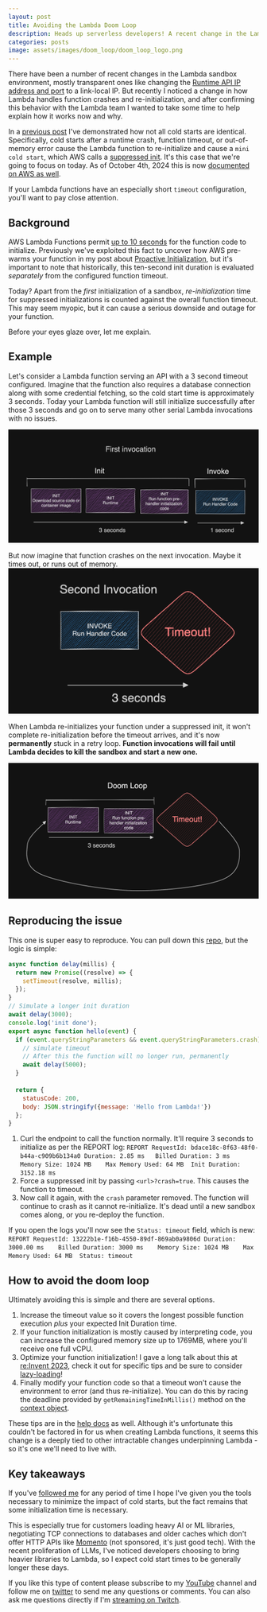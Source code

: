 ```yaml
---
layout: post
title: Avoiding the Lambda Doom Loop 
description: Heads up serverless developers! A recent change in the Lambda sandbox environment changes how timeouts are handled, potentially causing your function to ender a permanent doom loop. This post will explain the change, how to spot it, and how to avoid the doom loop.
categories: posts
image: assets/images/doom_loop/doom_loop_logo.png
---
```


There have been a number of recent changes in the Lambda sandbox environment, mostly transparent ones like changing the [Runtime API IP address and port](https://x.com/astuyve/status/1825676633673769334) to a link-local IP. But recently I noticed a change in how Lambda handles function crashes and re-initialization, and after confirming this behavior with the Lambda team I wanted to take some time to help explain how it works now and why.

In a [previous post](https://aaronstuyvenberg.com/posts/ice-cold-starts) I've demonstrated how not all cold starts are identical. Specifically, cold starts after a runtime crash, function timeout, or out-of-memory error cause the Lambda function to re-initialize and cause a `mini cold start`, which AWS calls a [suppressed init](https://docs.aws.amazon.com/lambda/latest/dg/lambda-runtime-environment.html#runtimes-lifecycle-invoke-with-errors). It's this case that we're going to focus on today. As of October 4th, 2024 this is now [documented on AWS as well](https://docs.aws.amazon.com/lambda/latest/dg/troubleshooting-invocation.html#troubleshooting-timeouts).

If your Lambda functions have an especially short `timeout` configuration, you'll want to pay close attention.

## Background
AWS Lambda Functions permit [up to 10 seconds](https://docs.aws.amazon.com/lambda/latest/dg/lambda-runtime-environment.html) for the function code to initialize. Previously we've exploited this fact to uncover how AWS pre-warms your function in my post about [Proactive Initialization](https://aaronstuyvenberg.com/posts/understanding-proactive-initialization), but it's important to note that historically, this ten-second init duration is evaluated *separately* from the configured function timeout.

Today? Apart from the _first_ initialization of a sandbox, *re-initialization* time for suppressed initializations is counted against the overall function timeout. This may seem myopic, but it can cause a serious downside and outage for your function.

Before your eyes glaze over, let me explain.

## Example
Let's consider a Lambda function serving an API with a 3 second timeout configured. Imagine that the function also requires a database connection along with some credential fetching, so the cold start time is approximately 3 seconds. Today your Lambda function will still initialize successfully after those 3 seconds and go on to serve many other serial Lambda invocations with no issues.

<span class="image half"><a href="/assets/images/doom_loop/doom_loop_init.png" target="_blank"><img src="/assets/images/doom_loop/doom_loop_init.png" alt="Part one - a normal initialization"></a></span>

But now imagine that function crashes on the next invocation. Maybe it times out, or runs out of memory.
<span class="image half"><a href="/assets/images/doom_loop/doom_loop_crash.png" target="_blank"><img src="/assets/images/doom_loop/doom_loop_crash.png" alt="Part two - the function crashes"></a></span>

When Lambda re-initializes your function under a suppressed init, it won't complete re-initialization before the timeout arrives, and it's now **permanently** stuck in a retry loop. **Function invocations will fail until Lambda decides to kill the sandbox and start a new one.**

<span class="image half"><a href="/assets/images/doom_loop/doom_loop_suppressed.png" target="_blank"><img src="/assets/images/doom_loop/doom_loop_suppressed.png" alt="Part three - the function crashes permanently"></a></span>

## Reproducing the issue 
This one is super easy to reproduce. You can pull down this [repo](https://github.com/astuyve/lambda-new-timeout-crash), but the logic is simple:
```js
async function delay(millis) {
  return new Promise((resolve) => {
    setTimeout(resolve, millis);
  });
}
// Simulate a longer init duration
await delay(3000);
console.log('init done');
export async function hello(event) {
  if (event.queryStringParameters && event.queryStringParameters.crash) {
    // simulate timeout
    // After this the function will no longer run, permanently
    await delay(5000);
  }

  return {
    statusCode: 200,
    body: JSON.stringify({message: 'Hello from Lambda!'})
  };
}
```

1. Curl the endpoint to call the function normally. It'll require 3 seconds to initialize as per the REPORT log:
`REPORT RequestId: bdace18c-8f63-48f0-b44a-c909b6b134a0	Duration: 2.85 ms	Billed Duration: 3 ms	Memory Size: 1024 MB	Max Memory Used: 64 MB	Init Duration: 3152.18 ms`
2. Force a suppressed init by passing `<url>?crash=true`. This causes the function to timeout.
3. Now call it again, with the `crash` parameter removed.
The function will continue to crash as it cannot re-initialize. It's dead until a new sandbox comes along, or you re-deploy the function.

If you open the logs you'll now see the `Status: timeout` field, which is new:
`REPORT RequestId: 13222b1e-f16b-4550-89df-869ab0a9806d	Duration: 3000.00 ms	Billed Duration: 3000 ms	Memory Size: 1024 MB	Max Memory Used: 64 MB	Status: timeout`

## How to avoid the doom loop
Ultimately avoiding this is simple and there are several options.

1. Increase the timeout value so it covers the longest possible function execution _plus_ your expected Init Duration time.
2. If your function initialization is mostly caused by interpreting code, you can increase the configured memory size up to 1769MB, where you'll receive one full vCPU.
3. Optimize your function initialization! I gave a long talk about this at [re:Invent 2023](https://www.youtube.com/watch?v=2EDNcPvR45w), check it out for specific tips and be sure to consider [lazy-loading](https://aaronstuyvenberg.com/posts/lambda-lazy-loading)!
4. Finally modify your function code so that a timeout won't cause the environment to error (and thus re-initialize). You can do this by racing the deadline provided by `getRemainingTimeInMillis()` method on the [context object](https://docs.aws.amazon.com/lambda/latest/dg/nodejs-context.html).

These tips are in the [help docs](https://docs.aws.amazon.com/lambda/latest/dg/troubleshooting-invocation.html#troubleshooting-timeouts) as well.
Although it's unfortunate this couldn't be factored in for us when creating Lambda functions, it seems this change is a deeply tied to other intractable changes underpinning Lambda - so it's one we'll need to live with.

## Key takeaways
If you've [followed me](https://twitter.com/astuyve) for any period of time I hope I've given you the tools necessary to minimize the impact of cold starts, but the fact remains that some initialization time is necessary.

This is especially true for customers loading heavy AI or ML libraries, negotiating TCP connections to databases and older caches which don't offer HTTP APIs like [Momento](https://www.gomomento.com/platform/cache/) (not sponsored, it's just good tech). With the recent proliferation of LLMs, I've noticed developers choosing to bring heavier libraries to Lambda, so I expect cold start times to be generally longer these days.

If you like this type of content please subscribe to my [YouTube](https://www.youtube.com/channel/UCsWwWCit5Y_dqRxEFizYulw) channel and follow me on [twitter](https://twitter.com/astuyve) to send me any questions or comments. You can also ask me questions directly if I'm [streaming on Twitch](twitch.tv/aj_stuyvenberg).
